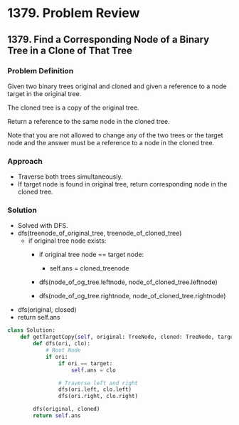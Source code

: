 # 1379. Problem Review

## 1379. Find a Corresponding Node of a Binary Tree in a Clone of That Tree

### Problem Definition
Given two binary trees original and cloned and given a reference to a node target in the original tree.

The cloned tree is a copy of the original tree.

Return a reference to the same node in the cloned tree.

Note that you are not allowed to change any of the two trees or the target node and the answer must be a reference to a node in the cloned tree.

### Approach
- Traverse both trees simultaneously.
- If target node is found in original tree, return corresponding node in the cloned tree.

### Solution
- Solved with DFS.
- dfs(treenode_of_original_tree, treenode_of_cloned_tree)
    - if original tree node exists:
        - if original tree node == target node:
            - self.ans = cloned_treenode
        
        - dfs(node_of_og_tree.leftnode, node_of_cloned_tree.leftnode)
        - dfs(node_of_og_tree.rightnode, node_of_cloned_tree.rightnode)
- dfs(original, closed)
- return self.ans

```python
class Solution:
    def getTargetCopy(self, original: TreeNode, cloned: TreeNode, target: TreeNode) -> TreeNode:
        def dfs(ori, clo):
            # Root Node
            if ori:
                if ori == target:
                    self.ans = clo

                # Traverse left and right
                dfs(ori.left, clo.left)
                dfs(ori.right, clo.right)

        dfs(original, cloned)
        return self.ans